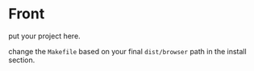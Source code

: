 # Front

put your project here.

change the `Makefile` based on your final  `dist/browser` path in the install section.